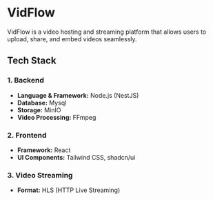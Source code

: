 # VidFlow

VidFlow is a video hosting and streaming platform that allows users to upload, share, and embed videos seamlessly.

## Tech Stack

### **1. Backend**

- **Language & Framework:** Node.js (NestJS)
- **Database:** Mysql
- **Storage:** 
MinIO
- **Video Processing:** FFmpeg


### **2. Frontend**

- **Framework:** React
- **UI Components:** Tailwind CSS, shadcn/ui

### **3. Video Streaming**

- **Format:** HLS (HTTP Live Streaming)


